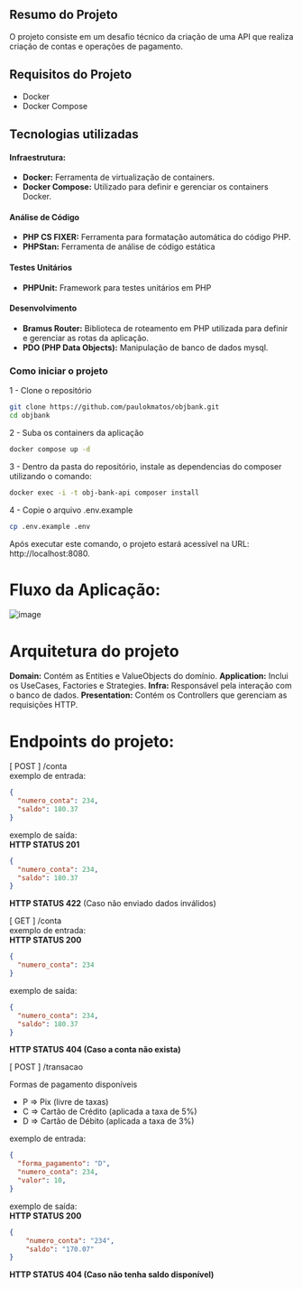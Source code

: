 ## Resumo do Projeto
O projeto consiste em um desafio técnico da criação de uma API que realiza criação de contas e operações de pagamento.

## Requisitos do Projeto

- Docker
- Docker Compose

## Tecnologias utilizadas

#### **Infraestrutura:** 
 - **Docker:** Ferramenta de virtualização de containers.
 - **Docker Compose:** Utilizado para definir e gerenciar os containers Docker.

#### Análise de Código
 - **PHP CS FIXER:** Ferramenta para formatação automática do código PHP.
 - **PHPStan:** Ferramenta de análise de código estática

#### Testes Unitários
  - **PHPUnit:** Framework para testes unitários em PHP

#### Desenvolvimento
  - **Bramus Router:** Biblioteca de roteamento em PHP utilizada para definir e gerenciar as rotas da aplicação.
  - **PDO (PHP Data Objects):** Manipulação de banco de dados mysql.

### Como iniciar o projeto

 1 - Clone o repositório

``` bash
git clone https://github.com/paulokmatos/objbank.git
cd objbank
```

 2 - Suba os containers da aplicação
 ``` bash
docker compose up -d
```

 3 - Dentro da pasta do repositório, instale as dependencias do composer utilizando o comando:
 
``` bash
docker exec -i -t obj-bank-api composer install
```

 4 - Copie o arquivo .env.example
 ``` sh
cp .env.example .env
```
 

 Após executar este comando, o projeto estará acessível na URL: http://localhost:8080.
 
 # Fluxo da Aplicação:

 ![image](https://github.com/paulokmatos/objbank/assets/68530385/3ef7ee57-41c7-4ee7-9faa-449743112c7f)

# Arquitetura do projeto 

**Domain:** Contém as Entities e ValueObjects do domínio.
**Application:** Inclui os UseCases, Factories e Strategies.
**Infra:** Responsável pela interação com o banco de dados.
**Presentation:** Contém os Controllers que gerenciam as requisições HTTP.

# Endpoints do projeto:
[ POST ] /conta <br />
exemplo de entrada:
``` json
{
  "numero_conta": 234,
  "saldo": 180.37
}
```

exemplo de saída: <br />
**HTTP STATUS 201**
``` json
{
  "numero_conta": 234,
  "saldo": 180.37
}
```
**HTTP STATUS 422** (Caso não enviado dados inválidos)


[ GET ] /conta <br />
exemplo de entrada: <br/>
**HTTP STATUS 200**
``` json
{
  "numero_conta": 234
}
```
exemplo de saída: 
``` json
{
  "numero_conta": 234,
  "saldo": 180.37
}
```
**HTTP STATUS 404 (Caso a conta não exista)**

[ POST ] /transacao <br />

Formas de pagamento disponíveis <br />
- P => Pix (livre de taxas)
- C => Cartão de Crédito (aplicada a taxa de 5%)
- D => Cartão de Débito (aplicada a taxa de 3%)

exemplo de entrada:
``` json
{
  "forma_pagamento": "D",
  "numero_conta": 234,
  "valor": 10,
}
```

exemplo de saída: <br />
**HTTP STATUS 200**
``` json
{
	"numero_conta": "234",
	"saldo": "170.07"
}
```
**HTTP STATUS 404 (Caso não tenha saldo disponível)**

